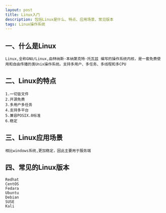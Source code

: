 ```yaml
---
layout: post
title: Linux入门
description: 包括Linux是什么、特点、应用场景、常见版本
tags: Linux操作系统
---
```


## 一、什么是Linux

```shell
Linux,全称GNU/Linux,由林纳斯·本纳第克特·托瓦兹 编写的操作系统内核，是一套免费使用和自由传播的类Unix操作系统。支持多用户、多任务、多线程和多CPU
```

## 二、Linux的特点

```
1.一切皆文件
2.开源免费
3.多用户多任务
4.支持多平台
5.兼容POSIX.0标准
6.稳定
```

## 三、Linux应用场景

```
相比windows系统,更加稳定，因此主要用于服务端
```

## 四、常见的Linux版本

```
Redhat
CentOS
Fedara
Ubuntu
Debian
SUSE
Kali
```

